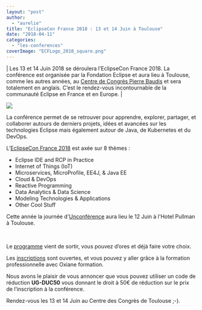 ```yaml
---
layout: "post"
author: 
  - "aurelie"
title: "EclipseCon France 2018 : 13 et 14 Juin à Toulouse"
date: "2018-04-11"
categories: 
  - "les-conferences"
coverImage: "ECFLogo_2018_square.png"
---
```


| Les 13 et 14 Juin 2018 se déroulera l’EclipseCon France 2018. La conférence est organisée par la Fondation Eclipse et aura lieu à Toulouse, comme les autres années, au [Centre de Congrès Pierre Baudis](https://www.google.fr/search?client=ubuntu&channel=fs&q=google+maps+centre+cong%C3%A8s+toulouse&ie=utf-8&oe=utf-8&gfe_rd=cr&ei=rNlIVd2SB6mr8weRs4HwAQ#channel=fs&q=Centre+de+Congr%C3%A8s+Toulouse&stick=H4sIAAAAAAAAAGOovnz8BQMDwxQONikRQwNLS1MLIwtLCwNDEwtDS2NTCzMlrKJefMmpeSVFqQrJ-XnpRanFQRwh-aU5-aXFqVHK6fn56TmpCrmJBcUKqKoUSqCKDjGqGFQYGiWmJiWZpaUmm5uaGqWlWRlUmBiYpZlZJhulmRgaGhgbyF4QqO1IVWrOSY5JLP6v-XGqRMVxAJlvmGexAAAA&rlst=n) et sera totalement en anglais. C’est le rendez-vous incontournable de la communauté Eclipse en France et en Europe. |

[![](/assets/2018/04/2018-04-11-eclipsecon-france-2018-13-et-14-juin-a-toulouse/eclipseconfrance2018-300x93.png)](http://www.duchess-france.org/wp-content/uploads/2018/04/eclipseconfrance2018.png)

La conférence permet de se retrouver pour apprendre, explorer, partager, et collaborer autours de derniers projets, idées et avancées sur les technologies Eclipse mais également autour de Java, de Kubernetes et du DevOps.

L’[EclipseCon France 2018](https://www.eclipsecon.org/france2018/) est axée sur 8 thèmes :

- Eclipse IDE and RCP in Practice
- Internet of Things (IoT)
- Microservices, MicroProfile, EE4J, & Java EE
- Cloud & DevOps
- Reactive Programming
- Data Analytics & Data Science
- Modeling Technologies & Applications
- Other Cool Stuff

Cette année la journée d'[Unconférence](https://www.eclipsecon.org/france2018/unconference) aura lieu le 12 Juin à l'Hotel Pullman à Toulouse.

 

Le [programme](https://www.eclipsecon.org/france2018/program/sessions/accepted) vient de sortir, vous pouvez d’ores et déjà faire votre choix.

Les [inscriptions](https://www.eclipsecon.org/france2018/registration) sont ouvertes, et vous pouvez y aller grâce à la formation professionnelle avec Oxiane formation.

Nous avons le plaisir de vous annoncer que vous pouvez utiliser un code de réduction **UG-DUC50** vous donnant le droit à 50€ de réduction sur le prix de l’inscription à la conférence.

Rendez-vous les 13 et 14 Juin au Centre des Congrès de Toulouse ;-).
